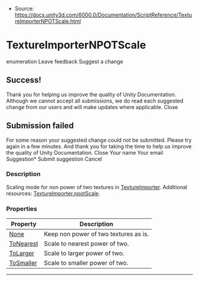 * Source: https://docs.unity3d.com/6000.0/Documentation/ScriptReference/TextureImporterNPOTScale.html

# TextureImporterNPOTScale
enumeration
Leave feedback
Suggest a change
## Success!
Thank you for helping us improve the quality of Unity Documentation. Although we cannot accept all submissions, we do read each suggested change from our users and will make updates where applicable.
Close
## Submission failed
For some reason your suggested change could not be submitted. Please <a>try again</a> in a few minutes. And thank you for taking the time to help us improve the quality of Unity Documentation.
Close
Your name Your email Suggestion* Submit suggestion
Cancel
### Description
Scaling mode for non power of two textures in [TextureImporter](https://docs.unity3d.com/6000.0/Documentation/ScriptReference/TextureImporter.html).
Additional resources: [TextureImporter.npotScale](https://docs.unity3d.com/6000.0/Documentation/ScriptReference/TextureImporter-npotScale.html).
### Properties
Property | Description  
---|---  
[None](https://docs.unity3d.com/6000.0/Documentation/ScriptReference/TextureImporterNPOTScale.None.html) | Keep non power of two textures as is.  
[ToNearest](https://docs.unity3d.com/6000.0/Documentation/ScriptReference/TextureImporterNPOTScale.ToNearest.html) | Scale to nearest power of two.  
[ToLarger](https://docs.unity3d.com/6000.0/Documentation/ScriptReference/TextureImporterNPOTScale.ToLarger.html) | Scale to larger power of two.  
[ToSmaller](https://docs.unity3d.com/6000.0/Documentation/ScriptReference/TextureImporterNPOTScale.ToSmaller.html) | Scale to smaller power of two.  
* * *
